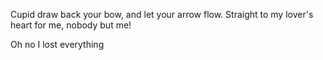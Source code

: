 Cupid draw back your bow, and let your arrow flow. 
Straight to my lover's heart for me, nobody but me!

Oh no I lost everything